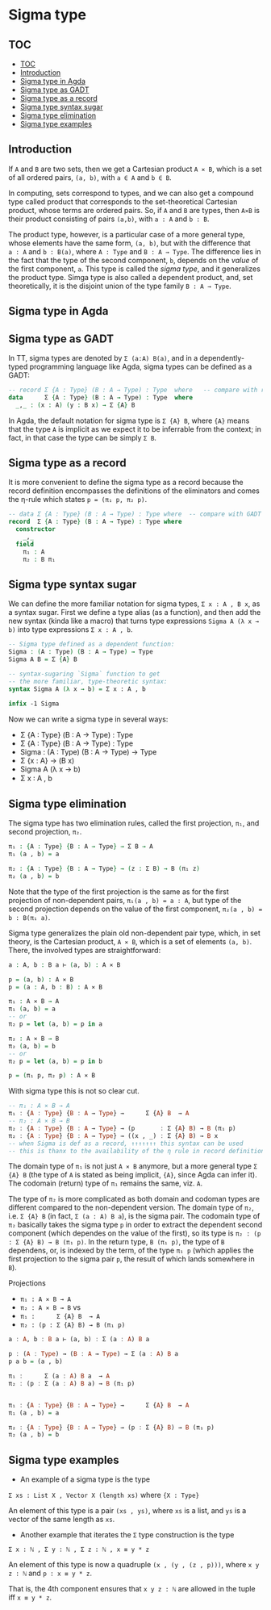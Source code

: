 # Sigma type

## TOC
<!-- TOC -->

- [TOC](#toc)
- [Introduction](#introduction)
- [Sigma type in Agda](#sigma-type-in-agda)
- [Sigma type as GADT](#sigma-type-as-gadt)
- [Sigma type as a record](#sigma-type-as-a-record)
- [Sigma type syntax sugar](#sigma-type-syntax-sugar)
- [Sigma type elimination](#sigma-type-elimination)
- [Sigma type examples](#sigma-type-examples)

<!-- /TOC -->

## Introduction

If `A` and `B` are two sets, then we get a Cartesian product `A ⨯ B`, which is a set of all ordered pairs, `(a, b)`, with `a ∈ A` and `b ∈ B`.

In computing, sets correspond to types, and we can also get a compound type called product that corresponds to the set-theoretical Cartesian product, whose terms are ordered pairs. So, if `A` and `B` are types, then `A⨯B` is their product consisting of pairs `(a,b)`, with `a : A` and `b : B`.

The product type, however, is a particular case of a more general type, whose elements have the same form, `(a, b)`, but with the difference that `a : A` and `b : B(a)`, where `A : Type` and `B : A → Type`. The difference lies in the fact that the type of the second component, `b`, depends on the *value* of the first component, `a`. This type is called the *sigma type*, and it generalizes the product type. Simga type is also called a dependent product, and, set theoretically, it is the disjoint union of the type family `B : A → Type`.

## Sigma type in Agda

## Sigma type as GADT

In TT, sigma types are denoted by `Σ (a:A) B(a)`, and in a dependently-typed programming language like Agda, sigma types can be defined as a GADT:

```agda hs
-- record Σ {A : Type} (B : A → Type) : Type  where   -- compare with record
data      Σ {A : Type} (B : A → Type) : Type  where
  _,_ : (x : A) (y : B x) → Σ {A} B
```

In Agda, the default notation for sigma type is `Σ {A} B`, where `{A}` means that the type `A` is implicit as we expect it to be inferrable from the context; in fact, in that case the type can be simply `Σ B`.

## Sigma type as a record

It is more convenient to define the sigma type as a record because the record definition encompasses the definitions of the eliminators and comes the η-rule which states `p = (π₁ p, π₂ p)`.

```agda hs
-- data Σ {A : Type} (B : A → Type) : Type where  -- compare with GADT
record  Σ {A : Type} (B : A → Type) : Type where
  constructor
    _,_
  field
    π₁ : A
    π₂ : B π₁
```

## Sigma type syntax sugar

We can define the more familiar notation for sigma types, `Σ x ꞉ A , B x`, as a syntax sugar. First we define a type alias (as a function), and then add the new syntax (kinda like a macro) that turns type expressions `Sigma A (λ x → b)` into type expressions `Σ x ꞉ A , b`.

```agda hs
-- Sigma type defined as a dependent function:
Sigma : (A : Type) (B : A → Type) → Type
Sigma A B = Σ {A} B

-- syntax-sugaring `Sigma` function to get
-- the more familiar, type-theoretic syntax:
syntax Sigma A (λ x → b) = Σ x ꞉ A , b

infix -1 Sigma
```

Now we can write a sigma type in several ways:
- Σ {A : Type} (B : A → Type) : Type
- Σ {A : Type} (B : A → Type) : Type
- Sigma : (A : Type) (B : A → Type) → Type
- Σ {x : A} → (B x)
- Sigma A (λ x → b)
- Σ x ꞉ A , b

## Sigma type elimination

The sigma type has two elimination rules, called the first projection, `π₁`, and second projection, `π₂`.

```agda hs
π₁ : {A : Type} {B : A → Type} → Σ B → A
π₁ (a , b) = a

π₂ : {A : Type} {B : A → Type} → (z : Σ B) → B (π₁ z)
π₂ (a , b) = b
```

Note that the type of the first projection is the same as for the first projection of non-dependent pairs, `π₁(a , b) = a : A`, but type of the second projection depends on the value of the first component, `π₂(a , b) = b : B(π₁ a)`.

Sigma type generalizes the plain old non-dependent pair type, which, in set theory, is the Cartesian product, `A ⨯ B`, which is a set of elements `(a, b)`. There, the involved types are straightforward:

```agda hs
a : A, b : B a ⊢ (a, b) : A ⨯ B

p = (a, b) : A ⨯ B
p = (a : A, b : B) : A ⨯ B

π₁ : A ⨯ B → A
π₁ (a, b) = a
-- or
π₂ p = let (a, b) = p in a

π₂ : A ⨯ B → B
π₂ (a, b) = b
-- or
π₂ p = let (a, b) = p in b

p = (π₁ p, π₂ p) : A ⨯ B
```

With sigma type this is not so clear cut.

```hs
-- π₁ : A ⨯ B → A
π₁ : {A : Type} {B : A → Type} →      Σ {A} B  → A
-- π₂ : A ⨯ B → B
π₂ : {A : Type} {B : A → Type} → (p       : Σ {A} B) → B (π₁ p)
π₂ : {A : Type} {B : A → Type} → ((x , _) : Σ {A} B) → B x
-- when Sigma is def as a record, ↑↑↑↑↑↑↑ this syntax can be used
-- this is thanx to the availability of the η rule in record definitions.
```

The domain type of `π₁` is not just `A ⨯ B` anymore, but a more general type `Σ {A} B` (the type of `A` is stated as being implicit, `{A}`, since Agda can infer it). The codomain (return) type of `π₁` remains the same, viz. `A`.

The type of `π₂` is more complicated as both domain and codoman types are different compared to the non-dependent version. The domain type of `π₂`, i.e. `Σ {A} B` (in fact, `Σ (a : A) B a`), is the sigma pair. The codomain type of `π₂` basically takes the sigma type `p` in order to extract the dependent second component (which dependes on the value of the first), so its type is `π₂ : (p : Σ {A} B) → B (π₁ p)`. In the return type, `B (π₁ p)`, the type of `B` dependens, or, is indexed by the term, of the type `π₁ p` (which applies the first projection to the sigma pair `p`, the result of which lands somewhere in `B`).


Projections
- `π₁ : A ⨯ B → A`
- `π₂ : A ⨯ B → B`
vs
- `π₁ :      Σ {A} B  → A`
- `π₂ : (p : Σ {A} B) → B (π₁ p)`

```hs
a : A, b : B a ⊢ (a, b) : Σ (a : A) B a

p : (A : Type) → (B : A → Type) → Σ (a : A) B a
p a b = (a , b)

π₁ :      Σ (a : A) B a  → A
π₂ : (p : Σ (a : A) B a) → B (π₁ p)


π₁ : {A : Type} {B : A → Type} →      Σ {A} B  → A
π₁ (a , b) = a

π₂ : {A : Type} {B : A → Type} → (p : Σ {A} B) → B (π₁ p)
π₂ (a , b) = b
```


## Sigma type examples

* An example of a sigma type is the type

`Σ xs ꞉ List X , Vector X (length xs)` where `{X : Type}`

An element of this type is a pair `(xs , ys)`, where `xs` is a list, and `ys` is a vector of the same length as `xs`.

* Another example that iterates the `Σ` type construction is the type

`Σ x : ℕ , Σ y : ℕ , Σ z : ℕ , x ≡ y * z`

An element of this type is now a quadruple `(x , (y , (z , p)))`, 
where `x y z : ℕ` and `p : x ≡ y * z`. 

That is, the 4th component ensures that `x y z : ℕ` are allowed in the tuple iff `x ≡ y * z`.
